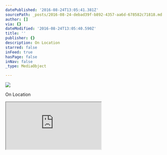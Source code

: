 ```yaml
---
datePublished: '2016-08-24T13:05:41.381Z'
sourcePath: _posts/2016-08-24-debad39f-b892-4357-aa6d-678582c71818.md
author: []
via: {}
dateModified: '2016-08-24T13:05:40.590Z'
title: ''
publisher: {}
description: On Location
starred: false
inFeed: true
hasPage: false
inNav: false
_type: MediaObject

---
```

![](https://the-grid-user-content.s3-us-west-2.amazonaws.com/83ad370d-d330-4309-984b-d1a026fdc73c.jpg)

On Location

<iframe src="https://the-grid.github.io/ed-location/?latitude=20&amp;longitude=-35&amp;zoom=17&amp;address=Narrabeen%20Lagoon%2C%202101%20Sydney%2C%20Australia" style=""></iframe>